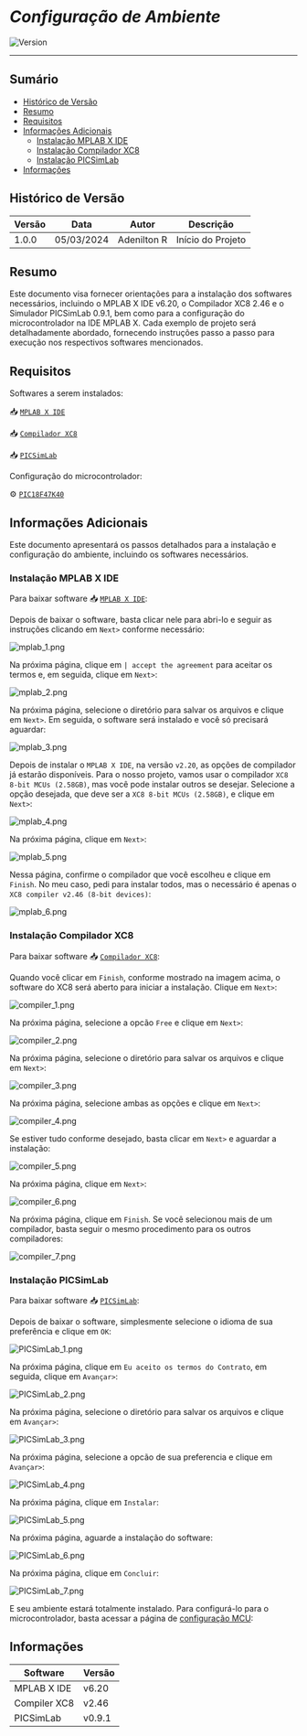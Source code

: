 # _Configuração de Ambiente_

![Version](https://img.shields.io/badge/Version-1.0.0-blue)

---

## Sumário

- [Histórico de Versão](#histórico-de-versão)
- [Resumo](#resumo)
- [Requisitos](#requisitos)
- [Informações Adicionais](#informações-adicionais)
    - [Instalação MPLAB X IDE](#instalação-mplab-x-ide)
    - [Instalação Compilador XC8](#instalação-compilador-xc8)
    - [Instalação PICSimLab](#instalação-picsimlab)
- [Informações](#informações)

## Histórico de Versão

| Versão | Data       | Autor       | Descrição         |
|--------|------------|-------------|-------------------|
| 1.0.0  | 05/03/2024 | Adenilton R | Início do Projeto |

## Resumo

Este documento visa fornecer orientações para a instalação dos softwares necessários, incluindo o MPLAB X IDE v6.20, o Compilador XC8 2.46 e o Simulador PICSimLab 0.9.1, bem como para a configuração do microcontrolador na IDE MPLAB X. Cada exemplo de projeto será detalhadamente abordado, fornecendo instruções passo a passo para execução nos respectivos softwares mencionados.

## Requisitos

Softwares a serem instalados:

📥 [`MPLAB X IDE`](https://www.microchip.com/en-us/tools-resources/develop/mplab-x-ide#tabs)

📥 [`Compilador XC8`](https://www.microchip.com/en-us/tools-resources/develop/mplab-xc-compilers/xc8)

📥 [`PICSimLab`](https://sourceforge.net/projects/picsim/)

Configuração do microcontrolador:

⚙️ [`PIC18F47K40`](https://github.com/AdeniltonR/Exemplos-de-firmware-para-PIC/blob/main/Familia%20PIC/PIC18F47K40/README.md)

## Informações Adicionais

Este documento apresentará os passos detalhados para a instalação e configuração do ambiente, incluindo os softwares necessários.

### Instalação MPLAB X IDE

Para baixar software 📥 [`MPLAB X IDE`](https://www.microchip.com/en-us/tools-resources/develop/mplab-x-ide#tabs):

Depois de baixar o software, basta clicar nele para abri-lo e seguir as instruções clicando em `Next>` conforme necessário:

![mplab_1.png](Docs/mplab_1.png)

Na próxima página, clique em `| accept the agreement` para aceitar os termos e, em seguida, clique em `Next>`:

![mplab_2.png](Docs/mplab_2.png)

Na próxima página, selecione o diretório para salvar os arquivos e clique em `Next>`. Em seguida, o software será instalado e você só precisará aguardar:

![mplab_3.png](Docs/mplab_3.png)

Depois de instalar o `MPLAB X IDE`, na versão `v2.20`, as opções de compilador já estarão disponíveis. Para o nosso projeto, vamos usar o compilador `XC8 8-bit MCUs (2.58GB)`, mas você pode instalar outros se desejar. Selecione a opção desejada, que deve ser a `XC8 8-bit MCUs (2.58GB)`, e clique em `Next>`:

![mplab_4.png](Docs/mplab_4.png)

Na próxima página, clique em `Next>`:

![mplab_5.png](Docs/mplab_5.png)

Nessa página, confirme o compilador que você escolheu e clique em `Finish`. No meu caso, pedi para instalar todos, mas o necessário é apenas o `XC8 compiler v2.46 (8-bit devices)`:

![mplab_6.png](Docs/mplab_6.png)

### Instalação Compilador XC8

Para baixar software 📥 [`Compilador XC8`](https://www.microchip.com/en-us/tools-resources/develop/mplab-xc-compilers/xc8):

Quando você clicar em `Finish`, conforme mostrado na imagem acima, o software do XC8 será aberto para iniciar a instalação. Clique em `Next>`:

![compiler_1.png](Docs/compiler_1.png)

Na próxima página, selecione a opcão `Free` e clique em `Next>`:

![compiler_2.png](Docs/compiler_2.png)

Na próxima página, selecione o diretório para salvar os arquivos e clique em `Next>`:

![compiler_3.png](Docs/compiler_3.png)

Na próxima página, selecione ambas as opções e clique em `Next>`:

![compiler_4.png](Docs/compiler_4.png)

Se estiver tudo conforme desejado, basta clicar em `Next>` e aguardar a instalação:

![compiler_5.png](Docs/compiler_5.png)

Na próxima página, clique em `Next>`:

![compiler_6.png](Docs/compiler_6.png)

Na próxima página, clique em `Finish`. Se você selecionou mais de um compilador, basta seguir o mesmo procedimento para os outros compiladores:

![compiler_7.png](Docs/compiler_7.png)

### Instalação PICSimLab

Para baixar software 📥 [`PICSimLab`](https://sourceforge.net/projects/picsim/):

Depois de baixar o software, simplesmente selecione o idioma de sua preferência e clique em `OK`:

![PICSimLab_1.png](Docs/PICSimLab_1.png)

Na próxima página, clique em `Eu aceito os termos do Contrato`, em seguida, clique em `Avançar>`:

![PICSimLab_2.png](Docs/PICSimLab_2.png)

Na próxima página, selecione o diretório para salvar os arquivos e clique em `Avançar>`:

![PICSimLab_3.png](Docs/PICSimLab_3.png)

Na próxima página, selecione a opcão de sua preferencia e clique em `Avançar>`:

![PICSimLab_4.png](Docs/PICSimLab_4.png)

Na próxima página, clique em `Instalar`:

![PICSimLab_5.png](Docs/PICSimLab_5.png)

Na próxima página, aguarde a instalação do software:

![PICSimLab_6.png](Docs/PICSimLab_6.png)

Na próxima página, clique em `Concluir`:

![PICSimLab_7.png](Docs/PICSimLab_7.png)

E seu ambiente estará totalmente instalado. Para configurá-lo para o microcontrolador, basta acessar a página de [configuração MCU](https://github.com/AdeniltonR/Exemplos-de-firmware-para-PIC/tree/main/Familia%20PIC/PIC18F47K40):

## Informações

| Software     | Versão |
|--------------|--------|
| MPLAB X IDE  | v6.20  |
| Compiler XC8 | v2.46  |
| PICSimLab    | v0.9.1 |